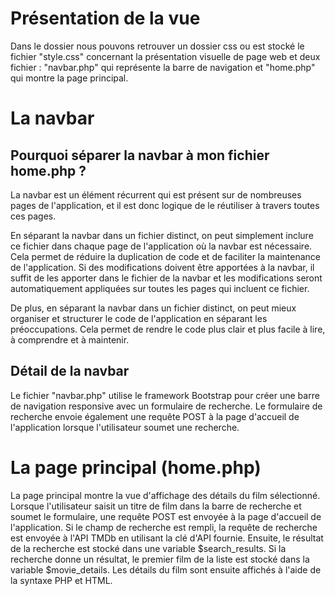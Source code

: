 # Présentation de la vue

Dans le dossier nous pouvons retrouver un dossier css ou est stocké le fichier "style.css" concernant la présentation visuelle de page web et deux fichier : "navbar.php" qui représente la barre de navigation et "home.php" qui montre la page principal.

# La navbar 

## Pourquoi séparer la navbar à mon fichier home.php ?

La navbar est un élément récurrent qui est présent sur de nombreuses pages de l'application, et il est donc logique de le réutiliser à travers toutes ces pages.

En séparant la navbar dans un fichier distinct, on peut simplement inclure ce fichier dans chaque page de l'application où la navbar est nécessaire. Cela permet de réduire la duplication de code et de faciliter la maintenance de l'application. Si des modifications doivent être apportées à la navbar, il suffit de les apporter dans le fichier de la navbar et les modifications seront automatiquement appliquées sur toutes les pages qui incluent ce fichier.

De plus, en séparant la navbar dans un fichier distinct, on peut mieux organiser et structurer le code de l'application en séparant les préoccupations. Cela permet de rendre le code plus clair et plus facile à lire, à comprendre et à maintenir.

## Détail de la navbar

Le fichier "navbar.php" utilise le framework Bootstrap pour créer une barre de navigation responsive avec un formulaire de recherche. Le formulaire de recherche envoie également une requête POST à la page d'accueil de l'application lorsque l'utilisateur soumet une recherche.

# La page principal (home.php)

La page principal montre la vue d'affichage des détails du film sélectionné. Lorsque l'utilisateur saisit un titre de film dans la barre de recherche et soumet le formulaire, une requête POST est envoyée à la page d'accueil de l'application. 
Si le champ de recherche est rempli, la requête de recherche est envoyée à l'API TMDb en utilisant la clé d'API fournie. 
Ensuite, le résultat de la recherche est stocké dans une variable $search_results. Si la recherche donne un résultat, le premier film de la liste est stocké dans la variable $movie_details. 
Les détails du film sont ensuite affichés à l'aide de la syntaxe PHP et HTML.